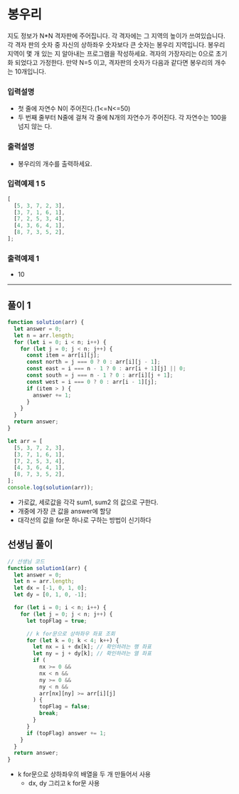 # 봉우리

지도 정보가 N\*N 격자판에 주어집니다. 각 격자에는 그 지역의 높이가 쓰여있습니다. 각 격자 판의 숫자 중 자신의 상하좌우 숫자보다 큰 숫자는 봉우리 지역입니다. 봉우리 지역이 몇 개 있는 지 알아내는 프로그램을 작성하세요.
격자의 가장자리는 0으로 초기화 되었다고 가정한다.
만약 N=5 이고, 격자판의 숫자가 다음과 같다면 봉우리의 개수는 10개입니다.

### 입력설명

- 첫 줄에 자연수 N이 주어진다.(1<=N<=50)
- 두 번째 줄부터 N줄에 걸쳐 각 줄에 N개의 자연수가 주어진다. 각 자연수는 100을 넘지 않는 다.

### 출력설명

- 봉우리의 개수를 출력하세요.

### 입력예제 1 5

```js
[
  [5, 3, 7, 2, 3],
  [3, 7, 1, 6, 1],
  [7, 2, 5, 3, 4],
  [4, 3, 6, 4, 1],
  [8, 7, 3, 5, 2],
];
```

### 출력예제 1

- 10

---

## 풀이 1

```js
function solution(arr) {
  let answer = 0;
  let n = arr.length;
  for (let i = 0; i < n; i++) {
    for (let j = 0; j < n; j++) {
      const item = arr[i][j];
      const north = j === 0 ? 0 : arr[i][j - 1];
      const east = i === n - 1 ? 0 : arr[i + 1][j] || 0;
      const south = j === n - 1 ? 0 : arr[i][j + 1];
      const west = i === 0 ? 0 : arr[i - 1][j];
      if (item > ) {
        answer += 1;
      }
    }
  }
  return answer;
}

let arr = [
  [5, 3, 7, 2, 3],
  [3, 7, 1, 6, 1],
  [7, 2, 5, 3, 4],
  [4, 3, 6, 4, 1],
  [8, 7, 3, 5, 2],
];
console.log(solution(arr));
```

- 가로값, 세로값을 각각 sum1, sum2 의 값으로 구한다.
- 개중에 가장 큰 값을 answer에 할당
- 대각선의 값을 for문 하나로 구하는 방법이 신기하다

## 선생님 풀이

```js
// 선생님 코드
function solution1(arr) {
  let answer = 0;
  let n = arr.length;
  let dx = [-1, 0, 1, 0];
  let dy = [0, 1, 0, -1];

  for (let i = 0; i < n; i++) {
    for (let j = 0; j < n; j++) {
      let topFlag = true;

      // k for문으로 상하좌우 좌표 조회
      for (let k = 0; k < 4; k++) {
        let nx = i + dx[k]; // 확인하려는 행 좌표
        let ny = j + dy[k]; // 확인하려는 열 좌표
        if (
          nx >= 0 &&
          nx < n &&
          ny >= 0 &&
          ny < n &&
          arr[nx][ny] >= arr[i][j]
        ) {
          topFlag = false;
          break;
        }
      }
      if (topFlag) answer += 1;
    }
  }
  return answer;
}
```

- k for문으로 상하좌우의 배열을 두 개 만들어서 사용
  - dx, dy 그리고 k for문 사용